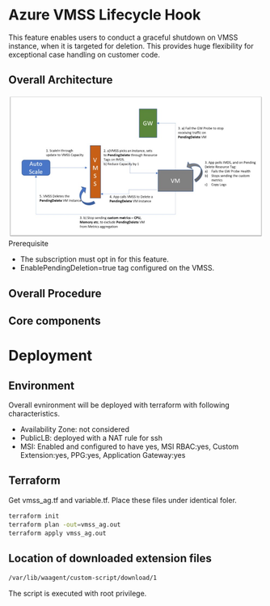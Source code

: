 # Azure VMSS Lifecycle Hook
This feature enables users to conduct a graceful shutdown on VMSS instance, when it is targeted for deletion. This provides huge flexibility for exceptional case handling on customer code.

## Overall Architecture
![Architecture Image](https://github.com/bedro96/terraform_vmss_ag/blob/master/vmss_lifecycle_img/overall_architecture.png)
Prerequisite  
- The subscription must opt in for this feature.
- EnablePendingDeletion=true tag configured on the VMSS.

## Overall Procedure




## Core components

# Deployment
## Environment
Overall evnironment will be deployed with terraform with following characteristics.  
 - Availability Zone: not considered
 - PublicLB: deployed with a NAT rule for ssh 
 - MSI: Enabled and configured to have yes, MSI RBAC:yes, Custom Extension:yes, PPG:yes, Application Gateway:yes

## Terraform 
Get vmss_ag.tf and variable.tf. Place these files under identical foler. 

```bash
terraform init
terraform plan -out=vmss_ag.out
terraform apply vmss_ag.out
```

## Location of downloaded extension files 
```bash
/var/lib/waagent/custom-script/download/1
```
The script is executed with root privilege.

